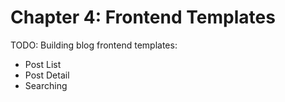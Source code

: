 # Chapter 4: Frontend Templates

TODO: Building blog frontend templates:

* Post List
* Post Detail
* Searching